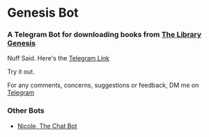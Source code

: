 # Genesis Bot
### A Telegram Bot for downloading books from [The Library Genesis](http://libgen.rs/index.php)

Nuff Said. Here's the [Telegram Link](https://t.me/genesis_lib_bot)

Try it out. 

For any comments, concerns, suggestions or feedback, DM me on [Telegram](https://t.me/a_ignorant_mortal)

### Other Bots
* [Nicole, The Chat Bot](https://t.me/a_ignorant_mortal_bot)
